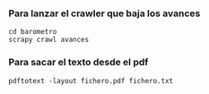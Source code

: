 
### Para lanzar el crawler que baja los avances ###

	cd barometro
	scrapy crawl avances

### Para sacar el texto desde el pdf ###

	pdftotext -layout fichero.pdf fichero.txt
